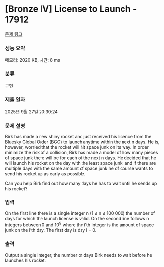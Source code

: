 # [Bronze IV] License to Launch - 17912 

[문제 링크](https://www.acmicpc.net/problem/17912) 

### 성능 요약

메모리: 2020 KB, 시간: 8 ms

### 분류

구현

### 제출 일자

2025년 9월 27일 20:30:24

### 문제 설명

<p>Birk has made a new shiny rocket and just received his licence from the Bluesky Global Order (BGO) to launch anytime within the next n days. He is, however, worried that the rocket will hit space junk on its way. In order minimize the risk of a collision, Birk has made a model of how many pieces of space junk there will be for each of the next n days. He decided that he will launch his rocket on the day with the least space junk, and if there are multiple days with the same amount of space junk he of course wants to send his rocket up as early as possible.</p>

<p>Can you help Birk find out how many days he has to wait until he sends up his rocket?</p>

### 입력 

 <p>On the first line there is a single integer n (1 ≤ n ≤ 100 000) the number of days for which the launch license is valid. On the second line follows n integers between 0 and 10<sup>9</sup> where the i’th integer is the amount of space junk on the i’th day. The first day is day i = 0.</p>

### 출력 

 <p>Output a single integer, the number of days Birk needs to wait before he launches his rocket.</p>

